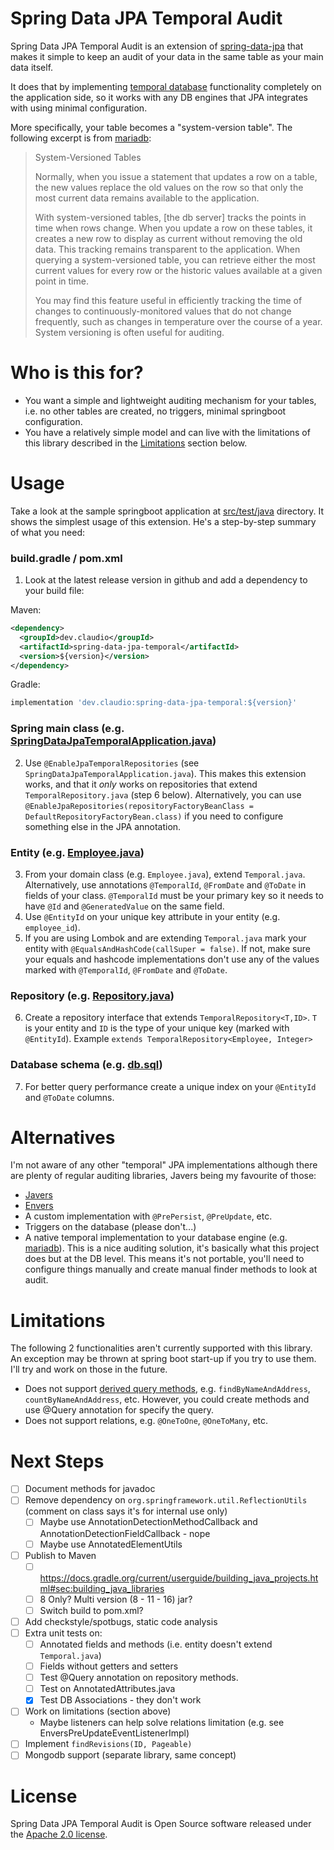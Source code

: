 # Spring Data JPA Temporal Audit

Spring Data JPA Temporal Audit is an extension of [spring-data-jpa](https://github.com/spring-projects/spring-data-jpa) that makes it simple to keep an audit of your data in the same table as your main data itself.

It does that by implementing [temporal database](https://en.wikipedia.org/wiki/Temporal_database) functionality completely on the application side, so it works with any DB engines that JPA integrates with using minimal configuration.

More specifically, your table becomes a "system-version table". The following excerpt is from [mariadb](https://mariadb.com/docs/appdev/temporal-tables/#application-time-period-tables):

> System-Versioned Tables
>
> Normally, when you issue a statement that updates a row on a table, the new values replace the old values on the row so that only the most current data remains available to the application.
>
> With system-versioned tables, [the db server] tracks the points in time when rows change. When you update a row on these tables, it creates a new row to display as current without removing the old data. This tracking remains transparent to the application.
> When querying a system-versioned table, you can retrieve either the most current values for every row or the historic values available at a given point in time.
>
> You may find this feature useful in efficiently tracking the time of changes to continuously-monitored values that do not change frequently, such as changes in temperature over the course of a year. System versioning is often useful for auditing.

# Who is this for?

- You want a simple and lightweight auditing mechanism for your tables, i.e. no other tables are created, no triggers, minimal springboot configuration.
- You have a relatively simple model and can live with the limitations of this library described in the [Limitations](#Limitations) section below.

# Usage

Take a look at the sample springboot application at [src/test/java](src/test/java) directory. It shows the simplest usage of this extension. He's a step-by-step summary of what you need:

### build.gradle / pom.xml
1. Look at the latest release version in github and add a dependency to your build file:

Maven:
```xml
<dependency>
  <groupId>dev.claudio</groupId>
  <artifactId>spring-data-jpa-temporal</artifactId>
  <version>${version}</version>
</dependency>
```

Gradle:
```groovy
implementation 'dev.claudio:spring-data-jpa-temporal:${version}'
```

### Spring main class (e.g. [SpringDataJpaTemporalApplication.java](src/test/java/dev/claudio/jpatemporal/SpringDataJpaTemporalApplication.java))

2. Use `@EnableJpaTemporalRepositories` (see `SpringDataJpaTemporalApplication.java`).
   This makes this extension works, and that it _only_ works on repositories that extend `TemporalRepository.java` (step 6 below).
   Alternatively, you can use `@EnableJpaRepositories(repositoryFactoryBeanClass = DefaultRepositoryFactoryBean.class)` if you need to configure something else in the JPA annotation.

### Entity (e.g. [Employee.java](src/test/java/dev/claudio/jpatemporal/domain/Employee.java))

3. From your domain class (e.g. `Employee.java`), extend `Temporal.java`. Alternatively, use annotations `@TemporalId`, `@FromDate` and `@ToDate` in fields of your class.
   `@TemporalId` must be your primary key so it needs to have `@Id` and `@GeneratedValue` on the same field.
4. Use `@EntityId` on your unique key attribute in your entity (e.g. `employee_id`).
5. If you are using Lombok and are extending `Temporal.java` mark your entity with `@EqualsAndHashCode(callSuper = false)`.
   If not, make sure your equals and hashcode implementations don't use any of the values marked with `@TemporalId`, `@FromDate` and `@ToDate`.

### Repository (e.g. [Repository.java](src/test/java/dev/claudio/jpatemporal/repository/Repository.java))

6. Create a repository interface that extends `TemporalRepository<T,ID>`. `T` is your entity and `ID` is the type of your unique key (marked with `@EntityId`).
   Example `extends TemporalRepository<Employee, Integer>`

### Database schema (e.g. [db.sql](src/test/resources/db.sql))

7. For better query performance create a unique index on your `@EntityId` and `@ToDate` columns. 

# Alternatives

I'm not aware of any other "temporal" JPA implementations although there are plenty of regular auditing libraries, Javers being my favourite of those:

- [Javers](https://github.com/javers/javers)
- [Envers](https://github.com/spring-projects/spring-data-envers) 
- A custom implementation with `@PrePersist`, `@PreUpdate`, etc.
- Triggers on the database (please don't...)
- A native temporal implementation to your database engine (e.g. [mariadb](https://mariadb.com/docs/appdev/temporal-tables/#application-time-period-tables)).
  This is a nice auditing solution, it's basically what this project does but at the DB level.
  This means it's not portable, you'll need to configure things manually and create manual finder methods to look at audit.

# Limitations

The following 2 functionalities aren't currently supported with this library. An exception may be thrown at spring boot start-up if you try to use them. I'll try and work on those in the future. 

- Does not support [derived query methods](https://www.baeldung.com/spring-data-derived-queries), e.g. `findByNameAndAddress`, `countByNameAndAddress`, etc. However, you could create methods and use @Query annotation for specify the query.
- Does not support relations, e.g. `@OneToOne`, `@OneToMany`, etc.

# Next Steps

- [ ] Document methods for javadoc
- [ ] Remove dependency on `org.springframework.util.ReflectionUtils` (comment on class says it's for internal use only)
  - [ ] Maybe use AnnotationDetectionMethodCallback and AnnotationDetectionFieldCallback - nope
  - [ ] Maybe use AnnotatedElementUtils
- [ ] Publish to Maven
  - [ ] https://docs.gradle.org/current/userguide/building_java_projects.html#sec:building_java_libraries
  - [ ] 8 Only? Multi version (8 - 11 - 16) jar?
  - [ ] Switch build to pom.xml?
- [ ] Add checkstyle/spotbugs, static code analysis
- [ ] Extra unit tests on:
  - [ ] Annotated fields and methods (i.e. entity doesn't extend `Temporal.java`)
  - [ ] Fields without getters and setters
  - [ ] Test @Query annotation on repository methods.
  - [ ] Test on AnnotatedAttributes.java
  - [x] Test DB Associations - they don't work
- [ ] Work on limitations (section above)
  - Maybe listeners can help solve relations limitation (e.g. see EnversPreUpdateEventListenerImpl)
- [ ] Implement `findRevisions(ID, Pageable)`
- [ ] Mongodb support (separate library, same concept)

# License

Spring Data JPA Temporal Audit is Open Source software released under the [Apache 2.0 license](https://www.apache.org/licenses/LICENSE-2.0.html).
